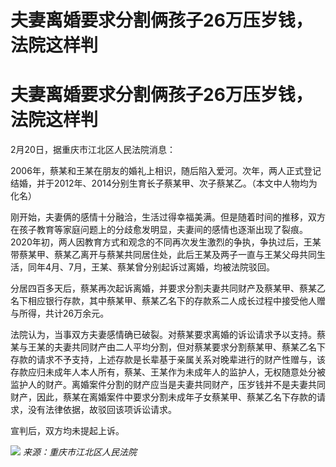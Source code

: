 # 夫妻离婚要求分割俩孩子26万压岁钱，法院这样判

# 夫妻离婚要求分割俩孩子26万压岁钱，法院这样判

2月20日，据重庆市江北区人民法院消息：

2006年，蔡某和王某在朋友的婚礼上相识，随后陷入爱河。次年，两人正式登记结婚，并于2012年、2014分别生育长子蔡某甲、次子蔡某乙。（本文中人物均为化名）

刚开始，夫妻俩的感情十分融洽，生活过得幸福美满。但是随着时间的推移，双方在孩子教育等家庭问题上的分歧愈发明显，夫妻间的感情也逐渐出现了裂痕。2020年初，两人因教育方式和观念的不同再次发生激烈的争执，争执过后，王某带蔡某甲、蔡某乙离开与蔡某共同居住处，此后王某及两子一直与王某父母共同生活，同年4月、7月，王某、蔡某曾分别起诉过离婚，均被法院驳回。

分居四百多天后，蔡某再次起诉离婚，并要求分割夫妻共同财产及蔡某甲、蔡某乙名下相应银行存款，其中蔡某甲、蔡某乙名下的存款系二人成长过程中接受他人赠与所得，共计26万余元。

法院认为，当事双方夫妻感情确已破裂。对蔡某要求离婚的诉讼请求予以支持。蔡某与王某的夫妻共同财产由二人平均分割，但对蔡某要求分割蔡某甲、蔡某乙名下存款的请求不予支持，上述存款是长辈基于亲属关系对晚辈进行的财产性赠与，该存款应归未成年人本人所有，蔡某、王某作为未成年人的监护人，无权随意处分被监护人的财产。离婚案件分割的财产应当是夫妻共同财产，压岁钱并不是夫妻共同财产，因此，蔡某在离婚案件中要求分割未成年子女蔡某甲、蔡某乙名下存款的请求，没有法律依据，故驳回该项诉讼请求。

宣判后，双方均未提起上诉。

![](https://inews.gtimg.com/om_bt/OILH_q6YU9bqWDhM0gl2OqsiV_I4cWNHaKzdM1-0zj6tQAA/1000)
_来源：重庆市江北区人民法院_

